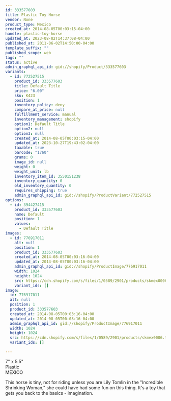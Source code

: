 ```yaml
---
id: 333577603
title: Plastic Toy Horse
vendor: None
product_type: Mexico
created_at: 2014-08-05T00:03:15-04:00
handle: plastic-toy-horse
updated_at: 2023-08-02T14:37:08-04:00
published_at: 2011-06-02T14:50:00-04:00
template_suffix: ""
published_scope: web
tags: ""
status: active
admin_graphql_api_id: gid://shopify/Product/333577603
variants:
  - id: 772527515
    product_id: 333577603
    title: Default Title
    price: "6.00"
    sku: K423
    position: 1
    inventory_policy: deny
    compare_at_price: null
    fulfillment_service: manual
    inventory_management: shopify
    option1: Default Title
    option2: null
    option3: null
    created_at: 2014-08-05T00:03:15-04:00
    updated_at: 2023-10-27T19:43:02-04:00
    taxable: true
    barcode: "1760"
    grams: 0
    image_id: null
    weight: 0
    weight_unit: lb
    inventory_item_id: 3550151238
    inventory_quantity: 0
    old_inventory_quantity: 0
    requires_shipping: true
    admin_graphql_api_id: gid://shopify/ProductVariant/772527515
options:
  - id: 394427415
    product_id: 333577603
    name: Default
    position: 1
    values:
      - Default Title
images:
  - id: 776917011
    alt: null
    position: 1
    product_id: 333577603
    created_at: 2014-08-05T00:03:16-04:00
    updated_at: 2014-08-05T00:03:16-04:00
    admin_graphql_api_id: gid://shopify/ProductImage/776917011
    width: 1024
    height: 1024
    src: https://cdn.shopify.com/s/files/1/0589/2901/products/skmex0006.tif.jpeg?v=1407211396
    variant_ids: []
image:
  id: 776917011
  alt: null
  position: 1
  product_id: 333577603
  created_at: 2014-08-05T00:03:16-04:00
  updated_at: 2014-08-05T00:03:16-04:00
  admin_graphql_api_id: gid://shopify/ProductImage/776917011
  width: 1024
  height: 1024
  src: https://cdn.shopify.com/s/files/1/0589/2901/products/skmex0006.tif.jpeg?v=1407211396
  variant_ids: []

---
```


7" x 5.5"  
Plastic  
MEXICO

This horse is tiny, not for riding unless you are Lily Tomlin in the "Incredible Shrinking Woman," she could have had some fun on this thing. It's a toy that gets you back to the basics - imagination.